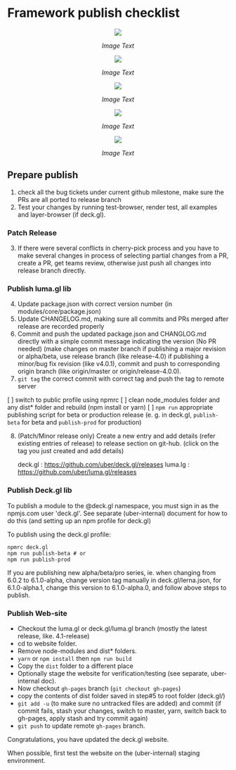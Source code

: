 # Framework publish checklist



<div align="center">
  <div>
    <img src="https://raw.github.com/uber-common/deck.gl-data/master/images/dev-docs/publish-guideline/image-1.png" />
    <p><i>Image Text</i></p>
  </div>
</div>

<div align="center">
  <div>
    <img src="https://raw.github.com/uber-common/deck.gl-data/master/images/dev-docs/publish-guideline/image-2.png" />
    <p><i>Image Text</i></p>
  </div>
</div>

<div align="center">
  <div>
    <img src="https://raw.github.com/uber-common/deck.gl-data/master/images/dev-docs/publish-guideline/image-3.png" />
    <p><i>Image Text</i></p>
  </div>
</div>

<div align="center">
  <div>
    <img src="https://raw.github.com/uber-common/deck.gl-data/master/images/dev-docs/publish-guideline/image-4.png" />
    <p><i>Image Text</i></p>
  </div>
</div>

<div align="center">
  <div>
    <img src="https://raw.github.com/uber-common/deck.gl-data/master/images/dev-docs/publish-guideline/image-5.png" />
    <p><i>Image Text</i></p>
  </div>
</div>

## Prepare publish

1. check all the bug tickets under current github milestone, make sure the PRs are all ported to release branch
2. Test your changes by running test-browser, render test, all examples and layer-browser (if deck.gl).

### Patch Release

3. If there were several conflicts in cherry-pick process and you have to make several changes in process of selecting partial changes from a PR, create a PR, get teams review, otherwise just push all changes into release branch directly.


### Publish luma.gl lib

4. Update package.json with correct version number (in modules/core/package.json)
5. Update CHANGELOG.md, making sure all commits and PRs merged after release are recorded properly
6. Commit and push the updated package.json and CHANGLOG.md directly with a simple commit message indicating the version (No PR needed) (make changes on master branch if publishing a major revision or alpha/beta, use release branch (like release-4.0) if publishing a minor/bug fix revision (like v4.0.1), commit and push to corresponding origin branch (like origin/master or origin/release-4.0.0).
7. `git tag` the correct commit with correct tag and push the tag to remote server


[ ] switch to public profile using npmrc
[ ] clean node_modules folder and any dist* folder and rebuild (npm install or yarn)
[ ] `npm run` appropriate publishing script for beta or production release (e. g. in deck.gl, `publish-beta` for beta and `publish-prod` for production)

8. (Patch/Minor release only) Create a new entry and add details (refer existing entries of release) to release section on git-hub. (click on the tag you just created and add details)

	deck.gl : https://github.com/uber/deck.gl/releases
	luma.lg : https://github.com/uber/luma.gl/releases

### Publish Deck.gl lib

To publish a module to the @deck.gl namespace, you must sign in as the npmjs.com user 'deck.gl'. See separate (uber-internal) document for how to do this (and setting up an npm profile for deck.gl)

To publish using the deck.gl profile:

```
npmrc deck.gl
npm run publish-beta # or
npm run publish-prod
```

If you are publishing new alpha/beta/pro series, ie. when changing from 6.0.2 to 6.1.0-alpha, change version tag manually in deck.gl/lerna.json, for 6.1.0-alpha.1, change this version to 6.1.0-alpha.0, and follow above steps to publish.


### Publish Web-site

* Checkout the luma.gl or deck.gl/luma.gl branch (mostly the latest release, like. 4.1-release)
* cd to website folder.
* Remove node-modules and dist* folders.
* `yarn` or `npm install` then `npm run build`
* Copy the `dist` folder to a different place
* Optionally stage the website for verification/testing (see separate, uber-internal doc).
* Now checkout `gh-pages` branch (`git checkout gh-pages`)
* copy the contents of dist folder saved in step#5 to root folder (deck.gl/)
* `git add -u` (to make sure no untracked files are added) and commit (if commit fails, stash your changes, switch to master, yarn, switch back to gh-pages, apply stash and try commit again)
* `git push` to update remote `gh-pages` branch.

Congratulations, you have updated the deck.gl website.

When possible, first test the website on the (uber-internal) staging environment.
